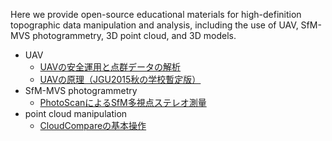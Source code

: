 Here we provide open-source educational materials for high-definition topographic data manipulation and analysis, including the use of UAV, SfM-MVS photogrammetry, 3D point cloud, and 3D models. 

* UAV
  - [UAVの安全運用と点群データの解析]()
  - [UAVの原理（JGU2015秋の学校暫定版）]()
* SfM-MVS photogrammetry
  - [PhotoScanによるSfM多視点ステレオ測量]()
* point cloud manipulation
  - [CloudCompareの基本操作]()
